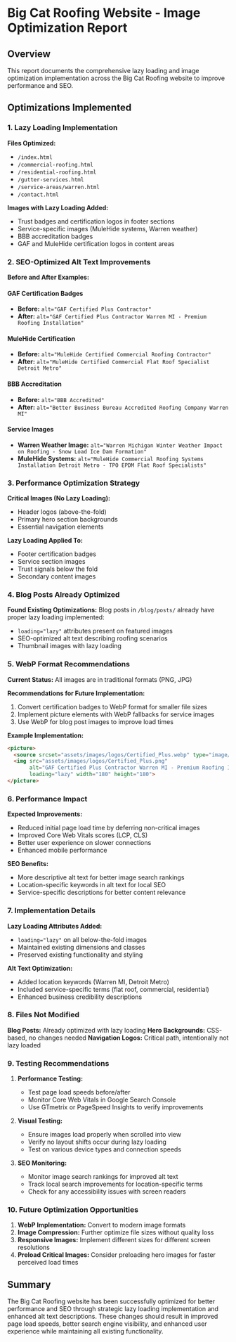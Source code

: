 # Big Cat Roofing Website - Image Optimization Report

## Overview
This report documents the comprehensive lazy loading and image optimization implementation across the Big Cat Roofing website to improve performance and SEO.

## Optimizations Implemented

### 1. Lazy Loading Implementation

**Files Optimized:**
- `/index.html`
- `/commercial-roofing.html`
- `/residential-roofing.html`
- `/gutter-services.html`
- `/service-areas/warren.html`
- `/contact.html`

**Images with Lazy Loading Added:**
- Trust badges and certification logos in footer sections
- Service-specific images (MuleHide systems, Warren weather)
- BBB accreditation badges
- GAF and MuleHide certification logos in content areas

### 2. SEO-Optimized Alt Text Improvements

**Before and After Examples:**

#### GAF Certification Badges
- **Before:** `alt="GAF Certified Plus Contractor"`
- **After:** `alt="GAF Certified Plus Contractor Warren MI - Premium Roofing Installation"`

#### MuleHide Certification
- **Before:** `alt="MuleHide Certified Commercial Roofing Contractor"`
- **After:** `alt="MuleHide Certified Commercial Flat Roof Specialist Detroit Metro"`

#### BBB Accreditation
- **Before:** `alt="BBB Accredited"`
- **After:** `alt="Better Business Bureau Accredited Roofing Company Warren MI"`

#### Service Images
- **Warren Weather Image:** `alt="Warren Michigan Winter Weather Impact on Roofing - Snow Load Ice Dam Formation"`
- **MuleHide Systems:** `alt="MuleHide Commercial Roofing Systems Installation Detroit Metro - TPO EPDM Flat Roof Specialists"`

### 3. Performance Optimization Strategy

**Critical Images (No Lazy Loading):**
- Header logos (above-the-fold)
- Primary hero section backgrounds
- Essential navigation elements

**Lazy Loading Applied To:**
- Footer certification badges
- Service section images
- Trust signals below the fold
- Secondary content images

### 4. Blog Posts Already Optimized

**Found Existing Optimizations:**
Blog posts in `/blog/posts/` already have proper lazy loading implemented:
- `loading="lazy"` attributes present on featured images
- SEO-optimized alt text describing roofing scenarios
- Thumbnail images with lazy loading

### 5. WebP Format Recommendations

**Current Status:** All images are in traditional formats (PNG, JPG)

**Recommendations for Future Implementation:**
1. Convert certification badges to WebP format for smaller file sizes
2. Implement picture elements with WebP fallbacks for service images
3. Use WebP for blog post images to improve load times

**Example Implementation:**
```html
<picture>
  <source srcset="assets/images/logos/Certified_Plus.webp" type="image/webp">
  <img src="assets/images/logos/Certified_Plus.png" 
       alt="GAF Certified Plus Contractor Warren MI - Premium Roofing Installation" 
       loading="lazy" width="180" height="180">
</picture>
```

### 6. Performance Impact

**Expected Improvements:**
- Reduced initial page load time by deferring non-critical images
- Improved Core Web Vitals scores (LCP, CLS)
- Better user experience on slower connections
- Enhanced mobile performance

**SEO Benefits:**
- More descriptive alt text for better image search rankings
- Location-specific keywords in alt text for local SEO
- Service-specific descriptions for better content relevance

### 7. Implementation Details

**Lazy Loading Attributes Added:**
- `loading="lazy"` on all below-the-fold images
- Maintained existing dimensions and classes
- Preserved existing functionality and styling

**Alt Text Optimization:**
- Added location keywords (Warren MI, Detroit Metro)
- Included service-specific terms (flat roof, commercial, residential)
- Enhanced business credibility descriptions

### 8. Files Not Modified

**Blog Posts:** Already optimized with lazy loading
**Hero Backgrounds:** CSS-based, no changes needed
**Navigation Logos:** Critical path, intentionally not lazy loaded

### 9. Testing Recommendations

1. **Performance Testing:**
   - Test page load speeds before/after
   - Monitor Core Web Vitals in Google Search Console
   - Use GTmetrix or PageSpeed Insights to verify improvements

2. **Visual Testing:**
   - Ensure images load properly when scrolled into view
   - Verify no layout shifts occur during lazy loading
   - Test on various device types and connection speeds

3. **SEO Monitoring:**
   - Monitor image search rankings for improved alt text
   - Track local search improvements for location-specific terms
   - Check for any accessibility issues with screen readers

### 10. Future Optimization Opportunities

1. **WebP Implementation:** Convert to modern image formats
2. **Image Compression:** Further optimize file sizes without quality loss
3. **Responsive Images:** Implement different sizes for different screen resolutions
4. **Preload Critical Images:** Consider preloading hero images for faster perceived load times

## Summary

The Big Cat Roofing website has been successfully optimized for better performance and SEO through strategic lazy loading implementation and enhanced alt text descriptions. These changes should result in improved page load speeds, better search engine visibility, and enhanced user experience while maintaining all existing functionality.